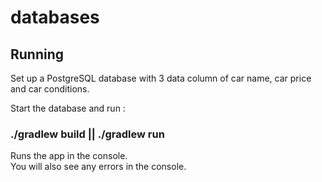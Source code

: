 # databases

## Running

Set up a PostgreSQL database with 3 data column of car name, car price and car conditions.

Start the database and run :

### ./gradlew build || ./gradlew run

Runs the app in the console.<br>
You will also see any errors in the console.

